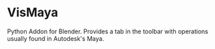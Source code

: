 # VisMaya
Python Addon for Blender. Provides a tab in the toolbar with operations usually found in Autodesk's Maya.
